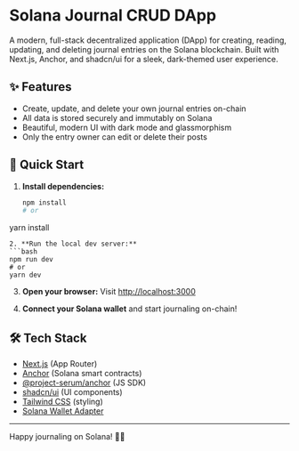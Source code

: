 # Solana Journal CRUD DApp

A modern, full-stack decentralized application (DApp) for creating, reading, updating, and deleting journal entries on the Solana blockchain. Built with Next.js, Anchor, and shadcn/ui for a sleek, dark-themed user experience.

## ✨ Features
- Create, update, and delete your own journal entries on-chain
- All data is stored securely and immutably on Solana
- Beautiful, modern UI with dark mode and glassmorphism
- Only the entry owner can edit or delete their posts

## 🚀 Quick Start

1. **Install dependencies:**
   ```bash
   npm install
   # or
yarn install
   ```
2. **Run the local dev server:**
   ```bash
   npm run dev
   # or
yarn dev
   ```
3. **Open your browser:**
   Visit [http://localhost:3000](http://localhost:3000)

4. **Connect your Solana wallet** and start journaling on-chain!

## 🛠️ Tech Stack
- [Next.js](https://nextjs.org/) (App Router)
- [Anchor](https://book.anchor-lang.com/) (Solana smart contracts)
- [@project-serum/anchor](https://github.com/project-serum/anchor) (JS SDK)
- [shadcn/ui](https://ui.shadcn.com/) (UI components)
- [Tailwind CSS](https://tailwindcss.com/) (styling)
- [Solana Wallet Adapter](https://github.com/solana-labs/wallet-adapter)

---

Happy journaling on Solana! 📝✨
